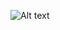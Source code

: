 ![Alt text](http://cdn.quotesgram.com/img/12/13/2096689550-brain-quote-stephen-hawking.png，http://cdn.quotesgram.com/img/30/21/1443427380-albert-einstein-physicist-quote-any-man-who-reads-too-much-and-uses-his-own-brain.jpg)


